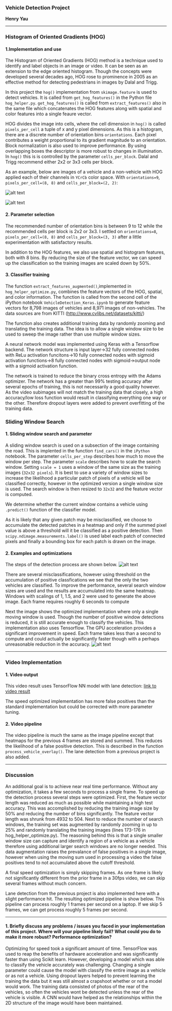 ### Vehicle Detection Project
**Henry Yau**


[//]: # (Image References)
[image1]: ./writeup_images/car_hog.png
[image2]: ./writeup_images/noncar_hog.png
[image3]: ./writeup_images/vehicle_detection2.png
[image4]: ./writeup_images/vehicle_detection3.png
[image5]: ./writeup_images/bboxes_and_heat.png
[image6]: ./writeup_images/labels_map.png
[image7]: ./writeup_images/output_bboxes.png
[image8]: ./writeup_images/vehicle_detection_fast.png

[video1]: ./project_video.mp4

---

### Histogram of Oriented Gradients (HOG)

#### 1.Implementation and use

The Histogram of Oriented Gradients (HOG) method is a technique used to identify and label objects in an image or video. It can be seen as an extension to the edge oriented histogram. Though the concepts were developed several decades ago, HOG rose to prominence in 2005 as an effective method for detecting pedestrians in images by Dalal and Trigg.

In this project the `hog()` implementation from `skimage.feature` is used to detect vehicles. It is called from `get_hog_features()` in the Python file `hog_helper.py`. `get_hog_features()` is called from `extract_features()` also in the same file which concatenates the HOG features along with spatial and color features into a single feaure vector. 

HOG divides the image into cells, where the cell dimension in `hog()` is called `pixels_per_cell` a tuple of x and y pixel dimensions. As this is a histogram, there are a discrete number of orientation bins `orientations`. Each pixel contributes a weight proportional to its gradient magnitude to an orientation. Block normalization is also used to improve performance. By using overlapping boxes the descriptor is more robust to changes in illumination. In `hog()` this is is controlled by the parameter `cells_per_block`. Dalal and Trigg recommend either 2x2 or 3x3 cells per block. 

As an example, below are images of a vehicle and a non-vehicle with HOG applied each of their channels in `YCrCb` color space. With `orientations=9`, `pixels_per_cell=(8, 8)` and `cells_per_block=(2, 2)`:

![alt text][image1]

![alt text][image2]

#### 2. Parameter selection
The recommended number of orientation bins is between 9 to 12 while the recommended cells per block is 2x2 or 3x3. I settled on
`orientations=8`, `pixels_per_cell=(8, 8)` and `cells_per_block=(3, 3)` after a little experimentation with satisfactory results.

In addition to the HOG features, we also use spatial and histogram features, both with 8 bins. By reducing the size of the feature vector, we can speed up the classification so the training images are scaled down by 50%.

#### 3. Classifier training
The function `extract_features_augmented()`,implemented in `hog_helper_optimize.py`, combines the feature vectors of the HOG, spatial, and color information. The function is called from the second cell of the iPython notebook `VehicleDetection_Keras.ipynb` to generate feature vectors for 8,798 images of vehicles and 8,971 images of non-vehicles. The data sources are from KITTI (http://www.cvlibs.net/datasets/kitti/)

The function also creates additional training data by randomly zooming and translating the training data. The idea is to allow a single window size to be used to sweep the image rather than use multiple window sizes.

A neural network model was implemented using Keras with a Tensorflow backend. The network structure is input layer->32 fully connected nodes with ReLu activation funcitons->10 fully connected nodes with sigmoid activation functions->8 fully connected nodes with sigmoid->output node with a sigmoid activation function.

The network is trained to reduce the binary cross entropy with the Adams optimizer. The network has a greater than 99% testing accuracy after several epochs of training, this is not necessarily a good quality however. As the video subimages will not match the training data that closely, a high accuracy/low loss function would result in classifying everything one way or the other. Therefore dropout layers were added to prevent overfitting of the training data.


### Sliding Window Search

#### 1. Sliding window search and parameter 

A sliding window search is used on a subsection of the image containing the road. This is implented in the function `find_cars()` in the `iPython` notebook. The parameter `cells_per_step` describes how much to move the window per step. The parameter `scale` describes how to scale the search window. Setting `scale = 1` uses a window of the same size as the training images (`32x32 pixels`). It is best to use a variety of window sizes to increase the likelihood a particular patch of pixels of a vehicle will be classified correctly, however in the optimized version a single window size is used. The search window is then resized to `32x32` and the feature vector is computed. 

We determine whether the current window contains a vehicle using `.predict()` function of the classifier model.

As it is likely that any given patch may be misclassified, we choose to accumulate the detected patches in a heatmap and only if the summed pixel value is above a threshold will it be classified as a positive detection. Then  `scipy.ndimage.measurements.label()` is used label each patch of connected pixels and finally a bounding box for each patch is drawn on the image.

#### 2. Examples and optimizations
The steps of the detection process are shown below.
![alt text][image3]

There are several misclassifications, however using threshold on the accumulation of positive classfications we see that the only the two vehicles are classified. To improve the performance, several search window sizes are used and the results are accumulated into the same heatmap. Windows with scalings of 1, 1.5, and 2 were used to generate the above image. Each frame requires roughly 6 seconds to compute

Next the image shows the optimized implementation where only a single moving window is used.  Though the number of positive window detections is reduced, it is still accurate enough to classify the vehicles. This implementation also uses Tensorflow. The GPU acceleration provides a significant improvement in speed. Each frame takes less than a second to compute and could actually be significantly faster though with a perhaps unreasonable reduction in the accuracy.
![alt text][image8]




---

### Video Implementation

#### 1. Video output

This video result uses TensorFlow NN model with lane detection:
[link to video result](./output_videos/project_video_output_w_lane_multWindow_Final.mp4)

The speed optimized implementation has more false positives than the standard implementation but could be corrected with more parameter tuning.

#### 2. Video pipeline
The video pipeline is much the same as the image pipeline except that heatmaps for the previous 4 frames are stored and summed. This reduces the likelihood of a false positive detection. This is described in the function `process_vehicle_overlay()`. The lane detection from a previous project is also added. 

---


### Discussion
An additional goal is to achieve near real time performance. Without any optimization, it takes a few seconds to process a single frame. To speed up the detection process several steps were optimized. First, the feature vector length was reduced as much as possible while maintaining a high test accuracy. This was accomplished by reducing the training image size by 50% and reducing the number of bins significantly. The feature vector length was shrunk from 4932 to 504. Next to reduce the number of search windows, the training set was augmented by randomly zooming in up to 25% and randomly translating the training images (lines 173-176 in hog_helper_optimize.py). The reasoning behind this is that a single smaller window size can capture and identify a region of a vehicle as a vehicle therefore using additional larger search windows are no longer needed. This data augmentation raises the prevalance of false positives in a single image, however when using the moving sum used in processing a video the false positives tend to not accumulated above the cutoff threshold.

A final speed optimization is simply skipping frames. As one frame is likely not significantly different from the prior frame in a 30fps video, we can skip several frames without much concern.

Lane detection from the previous project is also implemented here with a slight performance hit. The resulting optimized pipeline is show below. This pipeline can process roughly 1 frames per second on a laptop. If we skip 5 frames, we can get process roughly 5 frames per second. 



---



#### 1. Briefly discuss any problems / issues you faced in your implementation of this project.  Where will your pipeline likely fail?  What could you do to make it more robust? Performance optimization? 

Optimizing for speed took a significant amount of time. TensorFlow was used to reap the benefits of hardware acceleration and was significantly faster than using Scikit learn. However, developing a model which was able to classify the vehicle accurately was challenging. Changing a single parameter could cause the model with classify the entire image as a vehicle or as not a vehicle. Using dropout layers helped to prevent learning the training the data but it was still almost a crapshoot whether or not a model would work. The training data consisted of photos of the rear of the vehicles, so often the vehicles wont be detected unless the rear of the vehicle is visible. A CNN would have helped as the relationships within the 2D structure of the image would have been maintained. 

